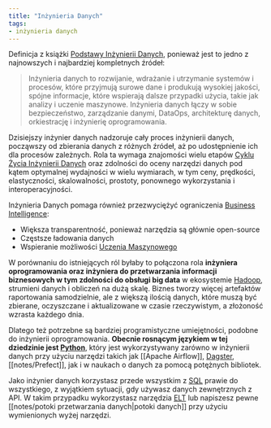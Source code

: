 ```yaml
---
title: "Inżynieria Danych"
tags:
- inżynieria danych
---
```

Definicja z książki [Podstawy Inżynierii Danych](https://www.oreilly.com/library/view/fundamentals-of-data/9781098108298/), ponieważ jest to jedno z najnowszych i najbardziej kompletnych źródeł:
> Inżynieria danych to rozwijanie, wdrażanie i utrzymanie systemów i procesów, które przyjmują surowe dane i produkują wysokiej jakości, spójne informacje, które wspierają dalsze przypadki użycia, takie jak analizy i uczenie maszynowe. Inżynieria danych łączy w sobie bezpieczeństwo, zarządzanie danymi, DataOps, architekturę danych, orkiestrację i inżynierię oprogramowania.

Dzisiejszy inżynier danych nadzoruje cały proces inżynierii danych, począwszy od zbierania danych z różnych źródeł, aż po udostępnienie ich dla procesów zależnych. Rola ta wymaga znajomości wielu etapów [Cyklu Życia Inżynierii Danych](notes/cykle%20życia%20data%20engineering.md) oraz zdolności do oceny narzędzi danych pod kątem optymalnej wydajności w wielu wymiarach, w tym ceny, prędkości, elastyczności, skalowalności, prostoty, ponownego wykorzystania i interoperacyjności.

Inżynieria Danych pomaga również przezwyciężyć ograniczenia [Business Intelligence](notes/business%20intelligence.md):
- Większa transparentność, ponieważ narzędzia są głównie open-source
- Częstsze ładowania danych
- Wspieranie możliwości [Uczenia Maszynowego](notes/uczenie%20maszynowe.md)

W porównaniu do istniejących ról byłaby to połączona rola **inżyniera oprogramowania oraz inżyniera do przetwarzania informacji biznesowych w tym zdolności do obsługi big data** w ekosystemie [Hadoop](notes/apache%20hadoop.md), strumieni danych i obliczeń na dużą skalę. Biznes tworzy więcej artefaktów raportowania samodzielnie, ale z większą ilością danych, które muszą być zbierane, oczyszczane i aktualizowane w czasie rzeczywistym, a złożoność wzrasta każdego dnia.

Dlatego też potrzebne są bardziej programistyczne umiejętności, podobne do inżynierii oprogramowania. **Obecnie rosnącym językiem w tej dziedzinie jest [Python](notes/python.md)**, który jest wykorzystywany zarówno w inżynierii danych przy użyciu narzędzi takich jak [[Apache Airflow]], [Dagster](Dagster), [[notes/Prefect]], jak i w naukach o danych za pomocą potężnych bibliotek.

Jako inżynier danych korzystasz przede wszystkim z [SQL](notes/sql.md) prawie do wszystkiego, z wyjątkiem sytuacji, gdy używasz danych zewnętrznych z API. W takim przypadku wykorzystasz narzędzia [ELT](notes/elt.md) lub napiszesz pewne [[notes/potoki przetwarzania danych|potoki danych]] przy użyciu wymienionych wyżej narzędzi.
